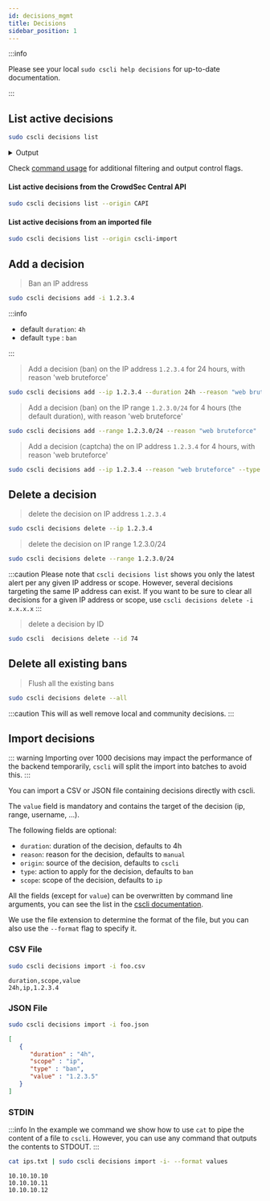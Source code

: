 ```yaml
---
id: decisions_mgmt
title: Decisions
sidebar_position: 1
---
```



:::info 

Please see your local `sudo cscli help decisions` for up-to-date documentation.

:::

## List active decisions

```bash
sudo cscli decisions list
```

<details>
  <summary>Output</summary>

```bash
+--------+----------+------------------+------------------------------------+--------+---------+--------------------------------+--------+-----------------+----------+
|   ID   |  SOURCE  |   SCOPE:VALUE    |               REASON               | ACTION | COUNTRY |               AS               | EVENTS |   EXPIRATION    | ALERT ID |
+--------+----------+------------------+------------------------------------+--------+---------+--------------------------------+--------+-----------------+----------+
| 276009 | crowdsec | Ip:xx.93.x.xxx   | crowdsecurity/telnet-bf            | ban    | CN      |  xxxxxxxx xxxxxxx Advertising  |      7 | 2m53.949221341s |    33459 |
|        |          |                  |                                    |        |         | Co.,Ltd.                       |        |                 |          |
| 276008 | crowdsec | Ip:xxx.53.xx.xxx | crowdsecurity/smb-bf               | ban    | BR      |  xxxxxxxxxx xxxxxxxxxxxxxxxx   |      6 | 1m48.728998974s |    33458 |
|        |          |                  |                                    |        |         | LTDA                           |        |                 |          |
+--------+----------+------------------+------------------------------------+--------+---------+--------------------------------+--------+-----------------+----------+
```
 - `Decision ID` is the ID of the decision
 - `SOURCE` : the source of the decisions:
    - `crowdsec` : decision from the CrowdSec agent
    - `cscli`    : decision from `cscli` (manual decision)
    - `CAPI`     : decision from CrowdSec API
    - `cscli-import`: decision from imported file
 - `SCOPE:VALUE` is the target of the decisions :
    - "scope" : the scope of the decisions (`ip`, `range`, `user` ...)
    - "value" : the value to apply on the decisions (ip_addr, ip_range, username ...)
 - `REASON` is the scenario that was triggered (or human-supplied reason)
 - `ACTION` is the type of the decision (`ban`, `captcha` ...)
 - `COUNTRY` and `AS` are provided by GeoIP enrichment if present
 - `EVENTS` number of events that triggered this decison
 - `EXPIRATION` is the time left on remediation
 - `ALERT ID` is the ID of the corresponding alert

</details>

Check [command usage](/docs/next/cscli/cscli_decisions) for additional filtering and output control flags.

#### List active decisions from the CrowdSec Central API

```bash
sudo cscli decisions list --origin CAPI
```

#### List active decisions from an imported file

```bash
sudo cscli decisions list --origin cscli-import
```


## Add a decision

> Ban an IP address

```bash
sudo cscli decisions add -i 1.2.3.4
```

:::info

 * default `duration`: `4h`
 * default `type` : `ban`

:::

> Add a decision (ban) on the IP address `1.2.3.4` for 24 hours, with reason 'web bruteforce'

```bash
sudo cscli decisions add --ip 1.2.3.4 --duration 24h --reason "web bruteforce"
```

> Add a decision (ban) on the IP range  `1.2.3.0/24` for 4 hours (the default duration), with reason 'web bruteforce'

```bash
sudo cscli decisions add --range 1.2.3.0/24 --reason "web bruteforce"
```


> Add a decision (captcha) the on IP address `1.2.3.4` for 4 hours, with reason 'web bruteforce'

```bash
sudo cscli decisions add --ip 1.2.3.4 --reason "web bruteforce" --type captcha
```

## Delete a decision

> delete the decision on IP address `1.2.3.4`

```bash
sudo cscli decisions delete --ip 1.2.3.4
```

> delete the decision on IP range 1.2.3.0/24

```bash
sudo cscli decisions delete --range 1.2.3.0/24
```

:::caution
Please note that `cscli decisions list` shows you only the latest alert per any given IP address or scope.
However, several decisions targeting the same IP address can exist. If you want to be sure to clear all decisions for a given IP address or scope, use `cscli decisions delete -i x.x.x.x`
:::

> delete a decision by ID

```bash
sudo cscli  decisions delete --id 74
```

## Delete all existing bans

> Flush all the existing bans

```bash
sudo cscli decisions delete --all
```

:::caution
This will as well remove local and community decisions.
:::

## Import decisions

::: warning
Importing over 1000 decisions may impact the performance of the backend temporarily, `cscli` will split the import into batches to avoid this.
:::

You can import a CSV or JSON file containing decisions directly with cscli.

The `value` field is mandatory and contains the target of the decision (ip, range, username, ...).

 The following fields are optional:
  - `duration`: duration of the decision, defaults to 4h
  - `reason`: reason for the decision, defaults to `manual`
  - `origin`: source of the decision, defaults to `cscli`
  - `type`: action to apply for the decision, defaults to `ban`
  - `scope`: scope of the decision, defaults to `ip`

All the fields (except for `value`) can be overwritten by command line arguments, you can see the list in the [cscli documentation](/docs/next/cscli/cscli_decisions_import).

We use the file extension to determine the format of the file, but you can also use the `--format` flag to specify it.

### CSV File

```bash
sudo cscli decisions import -i foo.csv
```

```csv title="Example CSV file"
duration,scope,value
24h,ip,1.2.3.4
```

### JSON File

```bash
sudo cscli decisions import -i foo.json
```

```json title="Example JSON file"
[
   {
      "duration" : "4h", 
      "scope" : "ip", 
      "type" : "ban", 
      "value" : "1.2.3.5"
   }
]
```
### STDIN

:::info
In the example we command we show how to use `cat` to pipe the content of a file to `cscli`. However, you can use any command that outputs the contents to STDOUT.
:::

```bash
cat ips.txt | sudo cscli decisions import -i- --format values
```

```text title="Example of ips.txt"
10.10.10.10
10.10.10.11
10.10.10.12
```
